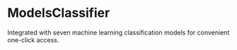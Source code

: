 # ModelsClassifier
Integrated with seven machine learning classification models for convenient one-click access.
